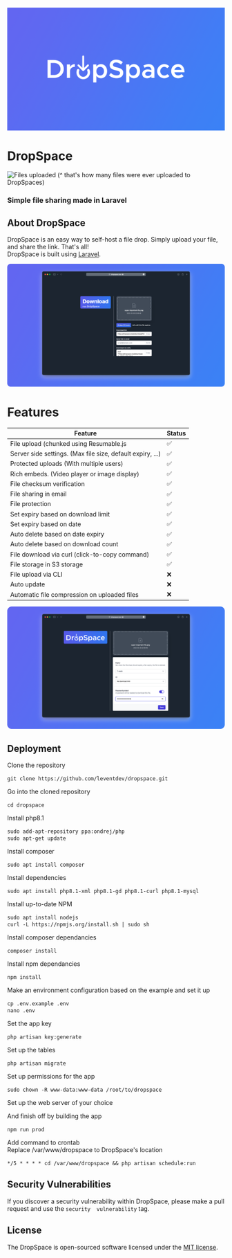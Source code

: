 <p align="center"><a><img src="/public/mockups/logo.png"></a></p>


# DropSpace
<!-- 
    Insert tags, badges, etc... here

-->

<img src="https://img.shields.io/endpoint?url=https://leventdev.me/api/dropspace/files-uploaded" alt="Files uploaded"></a>
(^ that's how many files were ever uploaded to DropSpaces)

### Simple file sharing made in Laravel

## About DropSpace

DropSpace is an easy way to self-host a file drop. Simply upload your file, and share the link. That's all!  
DropSpace is built using [Laravel](https://laravel.com).

![](/public/mockups/download.png)

# Features

| Feature                                                         | Status             |
| --------------------------------------------------------------- | ------------------ |
| File upload (chunked using Resumable.js                         | :white_check_mark: |
| Server side settings. (Max file size, default expiry, ...)      | :white_check_mark: |
| Protected uploads (With multiple users)                         | :white_check_mark: |
| Rich embeds. (Video player or image display)                    | :white_check_mark: |
| File checksum verification                                      | :white_check_mark: |
| File sharing in email                                           | :white_check_mark: |
| File protection                                                 | :white_check_mark: |
| Set expiry based on download limit                              | :white_check_mark: |
| Set expiry based on date                                        | :white_check_mark: |
| Auto delete based on date expiry                                | :white_check_mark: |
| Auto delete based on download count                             | :white_check_mark: |
| File download via curl (click-to-copy command)                  | :white_check_mark: |
| File storage in S3 storage                                      | :white_check_mark: |
| File upload via CLI                                             | :x:                |
| Auto update                                                     | :x:                |
| Automatic file compression on uploaded files                    | :x:                |

<!-- list features todo -->

![](/public/mockups/upload-settings.png)

## Deployment

Clone the repository

```
git clone https://github.com/leventdev/dropspace.git
```

Go into the cloned repository

```
cd dropspace
```

Install php8.1

```
sudo add-apt-repository ppa:ondrej/php
sudo apt-get update
```

Install composer

```
sudo apt install composer
```

Install dependencies

```
sudo apt install php8.1-xml php8.1-gd php8.1-curl php8.1-mysql
```

Install up-to-date NPM

```
sudo apt install nodejs
curl -L https://npmjs.org/install.sh | sudo sh
```

Install composer dependancies

```
composer install
```

Install npm dependancies

```
npm install
```

Make an environment configuration based on the example and set it up

```
cp .env.example .env
nano .env
```

Set the app key

```
php artisan key:generate
```

Set up the tables

```
php artisan migrate
```

Set up permissions for the app

```
sudo chown -R www-data:www-data /root/to/dropspace
```

Set up the web server of your choice

And finish off by building the app

```
npm run prod
```

Add command to crontab  
Replace /var/www/dropspace to DropSpace's location

```
*/5 * * * * cd /var/www/dropspace && php artisan schedule:run

```



## Security Vulnerabilities

If you discover a security vulnerability within DropSpace, please make a pull request and use the `security  vulnerability` tag.

## License

The DropSpace is open-sourced software licensed under the [MIT license](https://opensource.org/licenses/MIT).
